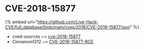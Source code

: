 # CVE-2018-15877
{% embed url="https://github.com/Live-Hack-CVE/full_database/blob/main/cves/2018/CVE-2018-15877.json" %}

* cved-sources ~> [cve-2018-15877](https://www.alice-snow.ru/2018/database/cve-2018-15877/cve-2018-15877-cved-sources)
* Cinnamon1212 ~> [CVE-2018-15877-RCE](https://www.alice-snow.ru/2018/database/cve-2018-15877/cve-2018-15877-rce-cinnamon1212)